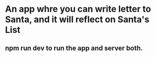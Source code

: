 # An app whre you can write letter to Santa, and it will reflect on Santa's List



## npm run dev to run the app and server both.



